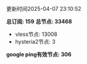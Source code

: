 更新时间2025-04-07 23:10:52

**总订阅: 159**
**总节点: 33468**
- vless节点: 13008
- hysteria2节点: 3

**google ping有效节点: 306**
